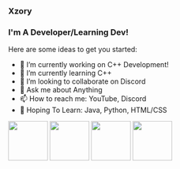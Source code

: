 ### Xzory
### I'm A Developer/Learning Dev!

Here are some ideas to get you started:

- 🔭 I’m currently working on C++ Development!
- 🌱 I’m currently learning C++
- 👯 I’m looking to collaborate on Discord
- 💬 Ask me about Anything
- 📫 How to reach me: YouTube, Discord
- 🙏 Hoping To Learn: Java, Python, HTML/CSS

<code></code> <img height="80" src="https://upload.wikimedia.org/wikipedia/commons/thumb/1/18/ISO_C%2B%2B_Logo.svg/1200px-ISO_C%2B%2B_Logo.svg.png"> 
<code></code> <img height="80" src="https://cdn.auth0.com/blog/native-csharp/logo.png">
<code></code> <img height="80" src="https://stormpath.com/wp-content/uploads/2016/04/python-logo.png">
<code></code> <img height="80" src="https://encrypted-tbn0.gstatic.com/images?q=tbn:ANd9GcRYEqp5hmbp5cMWybGHssvtM10AdcPzcbhyKQ&usqp=CAU">
